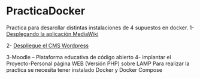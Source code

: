 # PracticaDocker
Practica para desarollar distintas instalaciones de 4 supuestos en docker.
1- [Desplegando la aplicación MediaWiki](MadiaWiki/Docs/ManualDeUsuario.md)

2- [Despliegue el CMS Wordpress](WordPress/Docs/ManualDeUsuario.md)

3-Moodle – Plataforma educativa de código abierto
4- implantar el Proyecto-Personal página WEB (Versión PHP) sobre LAMP
Para realizar la practica se necesita tener instalado Docker y Docker Compose
